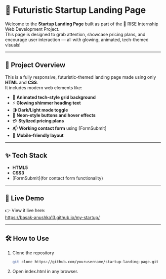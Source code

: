# 🚀 Futuristic Startup Landing Page

Welcome to the **Startup Landing Page** built as part of the 🌟 RISE Internship Web Development Project.  
This page is designed to grab attention, showcase pricing plans, and encourage user interaction — all with glowing, animated, tech-themed visuals!

---

## 🧩 Project Overview

This is a fully responsive, futuristic-themed landing page made using only **HTML** and **CSS**.  
It includes modern web elements like:

- 🌌 **Animated tech-style grid background**
- ⚡ **Glowing shimmer heading text**
- 🌗 **Dark/Light mode toggle**
- 🔵 **Neon-style buttons and hover effects**
- 💳 **Stylized pricing plans**
- 📬 **Working contact form** using [FormSubmit]
- 📱 **Mobile-friendly layout**

---

## ✨ Tech Stack

- **HTML5**
- **CSS3**
- [FormSubmit](for contact form functionality)

---

## 🔗 Live Demo

👉 View it live here:  
https://basak-anushka13.github.io/my-startup/

---

## 🛠️ How to Use

1. Clone the repository  
   ```bash
   git clone https://github.com/yourusername/startup-landing-page.git
2. Open index.html in any browser.
